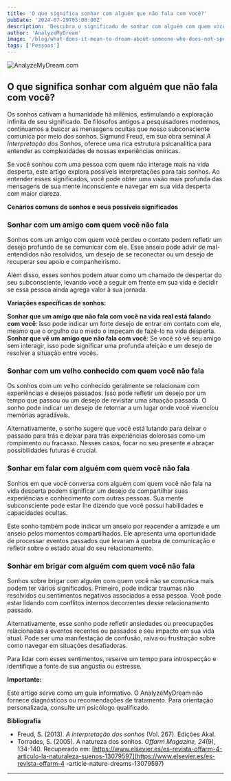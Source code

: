 ```yaml
---
title: 'O que significa sonhar com alguém que não fala com você?'
pubDate: '2024-07-29T05:00:00Z'
description: 'Descubra o significado de sonhar com alguém com quem você perdeu o contato e o que seu subconsciente pode estar tentando lhe comunicar.'
author: 'AnalyzeMyDream'
image: '/blog/what-does-it-mean-to-dream-about-someone-who-does-not-speak-to-you.jpeg'
tags: ['Pessoas']
---
```


![AnalyzeMyDream.com](/blog/what-does-it-mean-to-dream-about-someone-who-does-not-speak-to-you.jpeg)

## O que significa sonhar com alguém que não fala com você?

Os sonhos cativam a humanidade há milênios, estimulando a exploração infinita de seu significado. De filósofos antigos a pesquisadores modernos, continuamos a buscar as mensagens ocultas que nosso subconsciente comunica por meio dos sonhos. Sigmund Freud, em sua obra seminal *A Interpretação dos Sonhos*, oferece uma rica estrutura psicanalítica para entender as complexidades de nossas experiências oníricas.

Se você sonhou com uma pessoa com quem não interage mais na vida desperta, este artigo explora possíveis interpretações para tais sonhos. Ao entender esses significados, você pode obter uma visão mais profunda das mensagens de sua mente inconsciente e navegar em sua vida desperta com maior clareza.

**Cenários comuns de sonhos e seus possíveis significados**

### Sonhar com um amigo com quem você não fala

Sonhos com um amigo com quem você perdeu o contato podem refletir um desejo profundo de se comunicar com ele. Esse anseio pode advir de mal-entendidos não resolvidos, um desejo de se reconectar ou um desejo de recuperar seu apoio e companheirismo.

Além disso, esses sonhos podem atuar como um chamado de despertar do seu subconsciente, levando você a seguir em frente em sua vida e decidir se essa pessoa ainda agrega valor à sua jornada. 

**Variações específicas de sonhos:**

**Sonhar que um amigo que não fala com você na vida real está falando com você**: Isso pode indicar um forte desejo de entrar em contato com ele, mesmo que o orgulho ou o medo o impeçam de fazê-lo na vida desperta.
**Sonhar que vê um amigo que não fala com você**: Se você só vê seu amigo sem interagir, isso pode significar uma profunda afeição e um desejo de resolver a situação entre vocês.

### Sonhar com um velho conhecido com quem você não fala

Os sonhos com um velho conhecido geralmente se relacionam com experiências e desejos passados. Isso pode refletir um desejo por um tempo que passou ou um desejo de revisitar uma situação passada. O sonho pode indicar um desejo de retornar a um lugar onde você vivenciou memórias agradáveis.

Alternativamente, o sonho sugere que você está lutando para deixar o passado para trás e deixar para trás experiências dolorosas como um rompimento ou fracasso. Nesses casos, focar no seu presente e abraçar possibilidades futuras é crucial.

### Sonhar em falar com alguém com quem você não fala

Sonhos em que você conversa com alguém com quem você não fala na vida desperta podem significar um desejo de compartilhar suas experiências e conhecimento com outras pessoas. Sua mente subconsciente pode estar lhe dizendo que você possui habilidades e capacidades ocultas.

Este sonho também pode indicar um anseio por reacender a amizade e um anseio pelos momentos compartilhados. Ele apresenta uma oportunidade de processar eventos passados ​​que levaram à quebra de comunicação e refletir sobre o estado atual do seu relacionamento.

### Sonhar em brigar com alguém com quem você não fala

Sonhos sobre brigar com alguém com quem você não se comunica mais podem ter vários significados. Primeiro, pode indicar traumas não resolvidos ou sentimentos negativos associados a essa pessoa. Você pode estar lidando com conflitos internos decorrentes desse relacionamento passado.

Alternativamente, esse sonho pode refletir ansiedades ou preocupações relacionadas a eventos recentes ou passados ​​e seu impacto em sua vida atual. Pode ser uma manifestação de confusão, raiva ou frustração sobre como navegar em situações desafiadoras.

Para lidar com esses sentimentos, reserve um tempo para introspecção e identifique a fonte de sua angústia ou estresse.

**Importante:**

Este artigo serve como um guia informativo. O AnalyzeMyDream não fornece diagnósticos ou recomendações de tratamento. Para orientação personalizada, consulte um psicólogo qualificado.

**Bibliografia**

* Freud, S. (2013). *A interpretação dos sonhos* (Vol. 267). Edições Akal.
* Torrades, S. (2005). A natureza dos sonhos. *Offarm Magazine, 24*(9), 134-140. Recuperado em: [https://www.elsevier.es/es-revista-offarm-4-articulo-la-naturaleza-suenos-13079597](https://www.elsevier.es/es-revista-offarm-4 -article-nature-dreams-13079597)

---